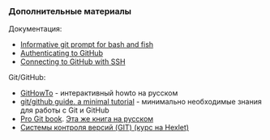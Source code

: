 ### Дополнительные материалы

Документация:

* [Informative git prompt for bash and fish](https://github.com/magicmonty/bash-git-prompt/)
* [Authenticating to GitHub](https://help.github.com/categories/authenticating-to-github/)
* [Connecting to GitHub with SSH](https://help.github.com/articles/connecting-to-github-with-ssh/)

Git/GitHub:

* [GitHowTo](https://githowto.com/ru) - интерактивный howto на русском
* [git/github guide. a minimal tutorial](http://kbroman.org/github_tutorial/) - минимально необходимые знания для работы с Git и GitHub
* [Pro Git book](https://git-scm.com/book/en/v2/). [Эта же книга на русском](https://git-scm.com/book/ru/v2)
* [Системы контроля версий (GIT) (курс на Hexlet)](https://ru.hexlet.io/courses/intro_to_git)
